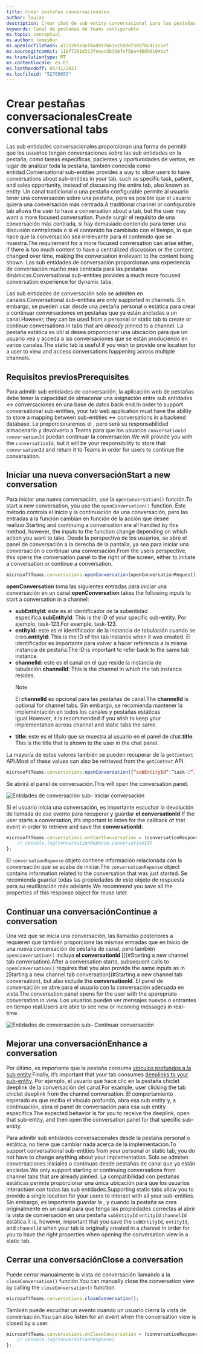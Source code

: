 ```yaml
---
title: Crear pestañas conversacionales
author: laujan
description: Crear chat de sub entity conversacional para las pestañas del canal
keywords: Canal de pestañas de teams configurable
ms.topic: conceptual
ms.author: lomeybur
ms.openlocfilehash: 4171265a3ef4ad917661e258dd7305f82411c5ef
ms.sourcegitcommit: 118f7261d313feeac5b398fef56a44bd90104b2f
ms.translationtype: MT
ms.contentlocale: es-ES
ms.lasthandoff: 05/31/2021
ms.locfileid: "52709655"
---
```

# <a name="create-conversational-tabs"></a><span data-ttu-id="403e5-104">Crear pestañas conversacionales</span><span class="sxs-lookup"><span data-stu-id="403e5-104">Create conversational tabs</span></span>

<span data-ttu-id="403e5-105">Las sub entidades conversacionales proporcionan una forma de permitir que los usuarios tengan conversaciones sobre las sub entidades en la pestaña, como tareas específicas, pacientes y oportunidades de ventas, en lugar de analizar toda la pestaña, también conocida como entidad.</span><span class="sxs-lookup"><span data-stu-id="403e5-105">Conversational sub-entities provides a way to allow users to have conversations about sub-entities in your tab, such as specific task, patient, and sales opportunity, instead of discussing the entire tab, also known as entity.</span></span> <span data-ttu-id="403e5-106">Un canal tradicional o una pestaña configurable permite al usuario tener una conversación sobre una pestaña, pero es posible que el usuario quiera una conversación más centrada.</span><span class="sxs-lookup"><span data-stu-id="403e5-106">A traditional channel or configurable tab allows the user to have a conversation about a tab, but the user may want a more focused conversation.</span></span> <span data-ttu-id="403e5-107">Puede surgir el requisito de una conversación más centrada, si hay demasiado contenido para tener una discusión centralizada o si el contenido ha cambiado con el tiempo, lo que hace que la conversación sea irrelevante para el contenido que se muestra.</span><span class="sxs-lookup"><span data-stu-id="403e5-107">The requirement for a more focused conversation can arise either, if there is too much content to have a centralized discussion or the content changed over time, making the conversation irrelevant to the content being shown.</span></span> <span data-ttu-id="403e5-108">Las sub entidades de conversación proporcionan una experiencia de conversación mucho más centrada para las pestañas dinámicas.</span><span class="sxs-lookup"><span data-stu-id="403e5-108">Conversational sub-entities provides a much more focused conversation experience for dynamic tabs.</span></span>

<span data-ttu-id="403e5-109">Las sub entidades de conversación solo se admiten en canales.</span><span class="sxs-lookup"><span data-stu-id="403e5-109">Conversational sub-entities are only supported in channels.</span></span> <span data-ttu-id="403e5-110">Sin embargo, se pueden usar desde una pestaña personal o estática  para crear o continuar conversaciones en pestañas que ya están ancladas a un canal.</span><span class="sxs-lookup"><span data-stu-id="403e5-110">However, they can be used from a personal or static tab to create or continue conversations in tabs that are *already* pinned to a channel.</span></span> <span data-ttu-id="403e5-111">La pestaña estática es útil si desea proporcionar una ubicación para que un usuario vea y acceda a las conversaciones que se están produciendo en varios canales.</span><span class="sxs-lookup"><span data-stu-id="403e5-111">The static tab is useful if you wish to provide one location for a user to view and access conversations happening across multiple channels.</span></span>

## <a name="prerequisites"></a><span data-ttu-id="403e5-112">Requisitos previos</span><span class="sxs-lookup"><span data-stu-id="403e5-112">Prerequisites</span></span>

<span data-ttu-id="403e5-113">Para admitir sub entidades de conversación, la aplicación web de pestañas debe tener la capacidad de almacenar una asignación entre sub entidades ↔ conversaciones en una base de datos back-end.</span><span class="sxs-lookup"><span data-stu-id="403e5-113">In order to support conversational sub-entities, your tab web application must have the ability to store a mapping between sub-entities ↔ conversations in a backend database.</span></span> <span data-ttu-id="403e5-114">Le proporcionaremos el , pero será su responsabilidad almacenarlo y devolverlo a Teams para que los usuarios `conversationId` `conversationId` puedan continuar la conversación.</span><span class="sxs-lookup"><span data-stu-id="403e5-114">We will provide you with the `conversationId`, but it will be your responsibility to store that `conversationId` and return it to Teams in order for users to continue the conversation.</span></span>

## <a name="start-a-new-conversation"></a><span data-ttu-id="403e5-115">Iniciar una nueva conversación</span><span class="sxs-lookup"><span data-stu-id="403e5-115">Start a new conversation</span></span>

<span data-ttu-id="403e5-116">Para iniciar una nueva conversación, use la `openConversation()` función.</span><span class="sxs-lookup"><span data-stu-id="403e5-116">To start a new conversation, you use the `openConversation()` function.</span></span> <span data-ttu-id="403e5-117">Este método controla el inicio y la continuación de una conversación, pero las entradas a la función cambian en función de la acción que desee realizar.</span><span class="sxs-lookup"><span data-stu-id="403e5-117">Starting and continuing a conversation are all handled by this method, however, the inputs to the function change depending on which action you want to take.</span></span> <span data-ttu-id="403e5-118">Desde la perspectiva de los usuarios, se abre el panel de conversación a la derecha de la pantalla, ya sea para iniciar una conversación o continuar una conversación.</span><span class="sxs-lookup"><span data-stu-id="403e5-118">From the users perspective, this opens the conversation panel to the right of the screen, either to initiate a conversation or continue a conversation.</span></span>

``` javascript
microsoftTeams.conversations.openConversation(openConversationRequest);
```

<span data-ttu-id="403e5-119">**openConversation** toma las siguientes entradas para iniciar una conversación en un canal:</span><span class="sxs-lookup"><span data-stu-id="403e5-119">**openConversation** takes the following inputs to start a conversation in a channel:</span></span>

* <span data-ttu-id="403e5-120">**subEntityId:** este es el identificador de la subentidad específica.</span><span class="sxs-lookup"><span data-stu-id="403e5-120">**subEntityId**: This is the ID of your specific sub-entity.</span></span> <span data-ttu-id="403e5-121">Por ejemplo, task-123.</span><span class="sxs-lookup"><span data-stu-id="403e5-121">For example, task-123.</span></span>
* <span data-ttu-id="403e5-122">**entityId:** este es el identificador de la instancia de tabulación cuando se creó.</span><span class="sxs-lookup"><span data-stu-id="403e5-122">**entityId**: This is the ID of the tab instance when it was created.</span></span> <span data-ttu-id="403e5-123">El identificador es importante para volver a hacer referencia a la misma instancia de pestaña.</span><span class="sxs-lookup"><span data-stu-id="403e5-123">The ID is important to refer back to the same tab instance.</span></span>
* <span data-ttu-id="403e5-124">**channelId:** este es el canal en el que reside la instancia de tabulación.</span><span class="sxs-lookup"><span data-stu-id="403e5-124">**channelId**: This is the channel in which the tab instance resides.</span></span>
   > [!NOTE]
   > <span data-ttu-id="403e5-125">El **channelId** es opcional para las pestañas de canal.</span><span class="sxs-lookup"><span data-stu-id="403e5-125">The **channelId** is optional for channel tabs.</span></span> <span data-ttu-id="403e5-126">Sin embargo, se recomienda mantener la implementación en todos los canales y pestañas estáticas igual.</span><span class="sxs-lookup"><span data-stu-id="403e5-126">However, it is recommended if you wish to keep your implementation across channel and static tabs the same.</span></span>
* <span data-ttu-id="403e5-127">**title:** este es el título que se muestra al usuario en el panel de chat.</span><span class="sxs-lookup"><span data-stu-id="403e5-127">**title**: This is the title that is shown to the user in the chat panel.</span></span>

<span data-ttu-id="403e5-128">La mayoría de estos valores también se pueden recuperar de la `getContext` API.</span><span class="sxs-lookup"><span data-stu-id="403e5-128">Most of these values can also be retrieved from the `getContext` API.</span></span>

```javascript
microsoftTeams.conversations.openConversation({“subEntityId”:”task-1”, “entityId”: “tabInstanceId-1”, “channelId”: ”19:baa6e71f65b948d189bf5c892baa8e5a@thread.skype”, “title”: "Task Title”});
```

<span data-ttu-id="403e5-129">Se abrirá el panel de conversación.</span><span class="sxs-lookup"><span data-stu-id="403e5-129">This will open the conversation panel.</span></span>

![Entidades de conversación sub- Iniciar conversación](~/assets/images/tabs/conversational-subentities/start-conversation.png)

<span data-ttu-id="403e5-131">Si el usuario inicia una conversación, es importante escuchar la devolución de llamada de ese evento para recuperar y guardar **el conversationId**:</span><span class="sxs-lookup"><span data-stu-id="403e5-131">If the user starts a conversation, it’s important to listen for the callback of that event in order to retrieve and save the **conversationId**:</span></span>

```javascript
microsoftTeams.conversations.onStartConversation = (conversationResponse) => {
    // console.log(conversationReponse.conversationId)
};
```

<span data-ttu-id="403e5-132">El `conversationReponse` objeto contiene información relacionada con la conversación que se acaba de iniciar.</span><span class="sxs-lookup"><span data-stu-id="403e5-132">The `conversationReponse` object contains information related to the conversation that was just started.</span></span> <span data-ttu-id="403e5-133">Se recomienda guardar todas las propiedades de este objeto de respuesta para su reutilización más adelante.</span><span class="sxs-lookup"><span data-stu-id="403e5-133">We recommend you save all the properties of this response object for reuse later.</span></span>

## <a name="continue-a-conversation"></a><span data-ttu-id="403e5-134">Continuar una conversación</span><span class="sxs-lookup"><span data-stu-id="403e5-134">Continue a conversation</span></span>

<span data-ttu-id="403e5-135">Una vez que se inicia una conversación, las llamadas posteriores a requieren que también proporcione las mismas entradas que en Inicio de una nueva conversación de pestaña de canal, pero también `openConversation()` incluya **el conversationId** [](#Starting a new channel tab conversation).</span><span class="sxs-lookup"><span data-stu-id="403e5-135">After a conversation starts, subsequent calls to `openConversation()` requires that you also provide the same inputs as in [Starting a new channel tab conversation](#Starting a new channel tab conversation), but also include the **conversationId**.</span></span> <span data-ttu-id="403e5-136">El panel de conversación se abre para el usuario con la conversación adecuada en vista.</span><span class="sxs-lookup"><span data-stu-id="403e5-136">The conversation panel opens for the user with the appropriate conversation in view.</span></span> <span data-ttu-id="403e5-137">Los usuarios pueden ver mensajes nuevos o entrantes en tiempo real.</span><span class="sxs-lookup"><span data-stu-id="403e5-137">Users are able to see new or incoming messages in real-time.</span></span>

![Entidades de conversación sub- Continuar conversación](~/assets/images/tabs/conversational-subentities/continue-conversation.png)

## <a name="enhance-a-conversation"></a><span data-ttu-id="403e5-139">Mejorar una conversación</span><span class="sxs-lookup"><span data-stu-id="403e5-139">Enhance a conversation</span></span>

<span data-ttu-id="403e5-140">Por último, es importante que la pestaña consuma [vínculos profundos a la sub entity](~/concepts/build-and-test/deep-links.md).</span><span class="sxs-lookup"><span data-stu-id="403e5-140">Finally, it’s important that your tab consumes [deeplinks to your sub-entity](~/concepts/build-and-test/deep-links.md).</span></span> <span data-ttu-id="403e5-141">Por ejemplo, el usuario que hace clic en la pestaña chiclet deeplink de la conversación del canal.</span><span class="sxs-lookup"><span data-stu-id="403e5-141">For example, user clicking the tab chiclet deeplink from the channel conversation.</span></span> <span data-ttu-id="403e5-142">El comportamiento esperado es que reciba el vínculo profundo, abra esa sub entity y, a continuación, abra el panel de conversación para esa sub entity específica.</span><span class="sxs-lookup"><span data-stu-id="403e5-142">The expected behavior is for you to receive the deeplink, open that sub-entity, and then open the conversation panel for that specific sub-entity.</span></span>

<span data-ttu-id="403e5-143">Para admitir sub entidades conversacionales desde la pestaña personal o estática, no tiene que cambiar nada acerca de la implementación.</span><span class="sxs-lookup"><span data-stu-id="403e5-143">To support conversational sub-entities from your personal or static tab, you do not have to change anything about your implementation.</span></span> <span data-ttu-id="403e5-144">Solo se admiten conversaciones iniciales o continuas desde pestañas de canal que ya están ancladas.</span><span class="sxs-lookup"><span data-stu-id="403e5-144">We only support starting or continuing conversations from channel tabs that are already pinned.</span></span> <span data-ttu-id="403e5-145">La compatibilidad con pestañas estáticas permite proporcionar una única ubicación para que los usuarios interactúen con todas las sub entidades.</span><span class="sxs-lookup"><span data-stu-id="403e5-145">Supporting static tabs allow you to provide a single location for your users to interact with all your sub-entities.</span></span> <span data-ttu-id="403e5-146">Sin embargo, es importante guardar la , y cuando la pestaña se crea originalmente en un canal para que tenga las propiedades correctas al abrir la vista de conversación en una pestaña `subEntityId` `entityId` `channelId` estática.</span><span class="sxs-lookup"><span data-stu-id="403e5-146">It is, however, important that you save the `subEntityId`, `entityId`, and `channelId` when your tab is originally created in a channel in order for you to have the right properties when opening the conversation view in a static tab.</span></span>

## <a name="close-a-conversation"></a><span data-ttu-id="403e5-147">Cerrar una conversación</span><span class="sxs-lookup"><span data-stu-id="403e5-147">Close a conversation</span></span>

<span data-ttu-id="403e5-148">Puede cerrar manualmente la vista de conversación llamando a la `closeConversation()` función.</span><span class="sxs-lookup"><span data-stu-id="403e5-148">You can manually close the conversation view by calling the `closeConversation()` function.</span></span>

```javascript
microsoftTeams.conversations.closeConversation();
```

<span data-ttu-id="403e5-149">También puede escuchar un evento cuando un usuario cierra la vista de conversación.</span><span class="sxs-lookup"><span data-stu-id="403e5-149">You can also listen for an event when the conversation view is closed by a user.</span></span>

```javascript
microsoftTeams.conversations.onCloseConversation = (conversationResponse) => {
    // console.log(conversationResponse)
};
```
